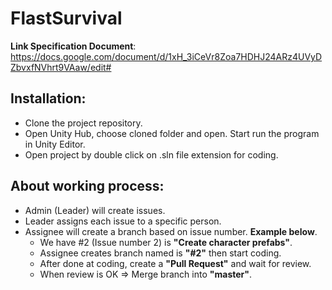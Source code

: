 # FlastSurvival

**Link Specification Document**: https://docs.google.com/document/d/1xH_3iCeVr8Zoa7HDHJ24ARz4UVyDZbvxfNVhrt9VAaw/edit#

## Installation:
- Clone the project repository.
- Open Unity Hub, choose cloned folder and open. Start run the program in Unity Editor.
- Open project by double click on .sln file extension for coding.

## About working process:
- Admin (Leader) will create issues.
- Leader assigns each issue to a specific person.
- Assignee will create a branch based on issue number. **Example below**.
  - We have #2 (Issue number 2) is **"Create character prefabs"**.
  - Assignee creates branch named is **"#2"** then start coding.
  - After done at coding, create a **"Pull Request"** and wait for review.
  - When review is OK => Merge branch into **"master"**.
